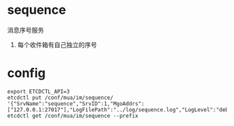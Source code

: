 # sequence

消息序号服务

1. 每个收件箱有自己独立的序号


# config 
```shell script
export ETCDCTL_API=3
etcdctl put /conf/mua/im/sequence/ '{"SrvName":"sequence","SrvID":1,"MgoAddrs":["127.0.0.1:27017"],"LogFilePath":"../log/sequence.log","LogLevel":"debug"}'
etcdctl get /conf/mua/im/sequence --prefix
```

